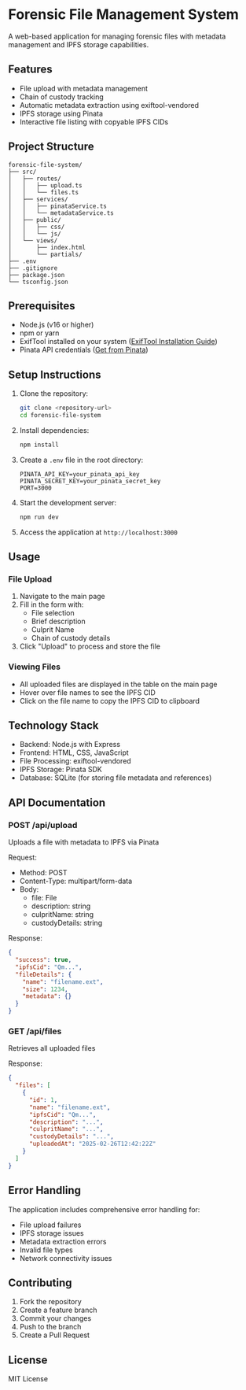 # Forensic File Management System

A web-based application for managing forensic files with metadata management and IPFS storage capabilities.

## Features

- File upload with metadata management
- Chain of custody tracking
- Automatic metadata extraction using exiftool-vendored
- IPFS storage using Pinata
- Interactive file listing with copyable IPFS CIDs

## Project Structure

```
forensic-file-system/
├── src/
│   ├── routes/
│   │   ├── upload.ts
│   │   └── files.ts
│   ├── services/
│   │   ├── pinataService.ts
│   │   └── metadataService.ts
│   ├── public/
│   │   ├── css/
│   │   └── js/
│   └── views/
│       ├── index.html
│       └── partials/
├── .env
├── .gitignore
├── package.json
└── tsconfig.json
```

## Prerequisites

- Node.js (v16 or higher)
- npm or yarn
- ExifTool installed on your system ([ExifTool Installation Guide](https://exiftool.org/install.html))
- Pinata API credentials ([Get from Pinata](https://app.pinata.cloud/))

## Setup Instructions

1. Clone the repository:
   ```bash
   git clone <repository-url>
   cd forensic-file-system
   ```

2. Install dependencies:
   ```bash
   npm install
   ```

3. Create a `.env` file in the root directory:
   ```env
   PINATA_API_KEY=your_pinata_api_key
   PINATA_SECRET_KEY=your_pinata_secret_key
   PORT=3000
   ```

4. Start the development server:
   ```bash
   npm run dev
   ```

5. Access the application at `http://localhost:3000`

## Usage

### File Upload
1. Navigate to the main page
2. Fill in the form with:
   - File selection
   - Brief description
   - Culprit Name
   - Chain of custody details
3. Click "Upload" to process and store the file

### Viewing Files
- All uploaded files are displayed in the table on the main page
- Hover over file names to see the IPFS CID
- Click on the file name to copy the IPFS CID to clipboard

## Technology Stack

- Backend: Node.js with Express
- Frontend: HTML, CSS, JavaScript
- File Processing: exiftool-vendored
- IPFS Storage: Pinata SDK
- Database: SQLite (for storing file metadata and references)

## API Documentation

### POST /api/upload
Uploads a file with metadata to IPFS via Pinata

Request:
- Method: POST
- Content-Type: multipart/form-data
- Body:
  - file: File
  - description: string
  - culpritName: string
  - custodyDetails: string

Response:
```json
{
  "success": true,
  "ipfsCid": "Qm...",
  "fileDetails": {
    "name": "filename.ext",
    "size": 1234,
    "metadata": {}
  }
}
```

### GET /api/files
Retrieves all uploaded files

Response:
```json
{
  "files": [
    {
      "id": 1,
      "name": "filename.ext",
      "ipfsCid": "Qm...",
      "description": "...",
      "culpritName": "...",
      "custodyDetails": "...",
      "uploadedAt": "2025-02-26T12:42:22Z"
    }
  ]
}
```

## Error Handling

The application includes comprehensive error handling for:
- File upload failures
- IPFS storage issues
- Metadata extraction errors
- Invalid file types
- Network connectivity issues

## Contributing

1. Fork the repository
2. Create a feature branch
3. Commit your changes
4. Push to the branch
5. Create a Pull Request

## License

MIT License